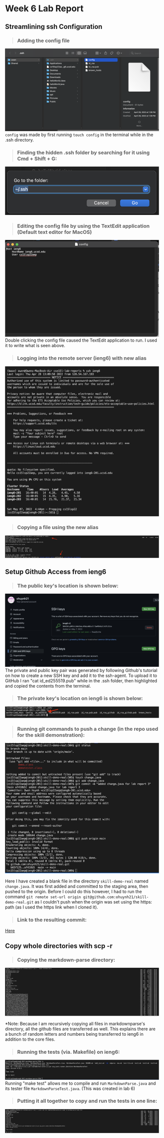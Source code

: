 # Week 6 Lab Report
## Streamlining ssh Configuration

>### Adding the config file
![Image](/L3_screenshots/configlocation.png)
`config` was made by first running  `touch config` in the terminal while in the .ssh directory.
>### Finding the hidden .ssh folder by searching for it using Cmd + Shift + G:
![Image](/L3_screenshots/sshfolder.png)

>### Editing the config file by using the TextEdit application (Default text editor for MacOS)
![Image](/L3_screenshots/editconfig.png)
Double clicking the config file caused the TextEdit application to run. I used it to write what is seen above.

>### Logging into the remote server (ieng6) with new alias
![Image](/L3_screenshots/sshcommand.png)

>### Copying a file using the new alias
![Image](/L3_screenshots/sshscp.png)

## Setup Github Access from ieng6
>### The public key's location is shown below:
![Image](/L3_screenshots/sshgit.png)
The private and public key pair was generated by following Github's tutorial on how to create a new SSH key and add it to the ssh-agent. To upload it to GitHub I ran "cat id_ed255519.pub" while in the .ssh folder, then highlighted and copied the contents from the terminal.
>### The private key's location on ieng6 is shown below:
![Image](/L3_screenshots/sshieng6.png)

>### Running git commands to push a change (in the repo used for the skill demonstration):
![Image](/L3_screenshots/changepush.png)

Here I have created a blank file in the directory `skill-demo-real` named `change.java`. It was first added and committed to the staging area, then pushed to the origin. Before I could do this however, I had to run the command `git remote set-url origin git@github.com:ohuynh21/skill-demo-real.git` as I couldn't push when the origin was set using the https: path (as I used the https link when I cloned it).

>### Link to the resulting commit:
[Here](https://github.com/ohuynh21/skill-demo-real/commit/af418b55b8f7a36f248fa272968e582c27bc94dc)

## Copy whole directories with scp -r
>### Copying the markdown-parse directory:
![Image](/L3_screenshots/copymdparse.png)

*Note: Because I am recursively copying all files in markdownparse's directory, all the github files are transferred as well. This explains there are a bunch of random letters and numbers being transferred to ieng6 in addition to the core files.


>### Running the tests (via. Makefile) on ieng6:
![Image](/L3_screenshots/mdparsetestonieng6.png)
Running "make test" allows me to compile and run `MarkdownParse.java` and its tester file `MarkdownParseTest.java`. (This was created in lab 6)

>### Putting it all together to copy and run the tests in one line:
![Image](/L3_screenshots/inoneline.png)


